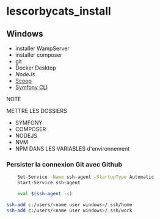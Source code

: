 # lescorbycats_install

## Windows

- installer WampServer
- installer composer
- git
- Docker Desktop
- *NodeJs*
- [Scoop](https://scoop.sh/)
- [Symfony CLI](https://symfony.com/download)

NOTE

METTRE LES DOSSIERS

- SYMFONY
- COMPOSER
- NODEJS
- NVM
- NPM
 DANS LES VARIABLES d'environnement

### Persister la connexion Git avec Github

```bash
    Set-Service -Name ssh-agent -StartupType Automatic
    Start-Service ssh-agent
```

```bash
    eval $(ssh-agent -s)
```

```bash
ssh-add c:/users/<name user windows>/.ssh/home
ssh-add c:/users/<name user windows>/.ssh/work
```
